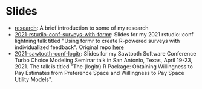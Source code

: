 # Slides

- [research](https://slides.jhelvy.com/research): A brief introduction to some of my research
- [2021-rstudio-conf-surveys-with-formr](https://slides.jhelvy.com/2021-rstudio-conf-surveys-with-formr): Slides for my 2021 rstudio::conf lightning talk titled "Using formr to create R-powered surveys with individualized feedback". Original repo [here](https://github.com/jhelvy/surveys-with-formr)
- [2021-sawtooth-conf-logitr](https://slides.jhelvy.com/2021-sawtooth-conf-logitr): Slides for my Sawtooth Software Conference Turbo Choice Modeling Seminar talk in San Antonio, Texas, April 19-23, 2021. The talk is titled "The {logitr} R Package: Obtaining Willingness to Pay Estimates from Preference Space and Willingness to Pay Space Utility Models".